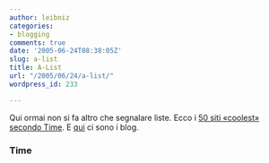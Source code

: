 ```yaml
---
author: leibniz
categories:
- blogging
comments: true
date: '2005-06-24T08:38:05Z'
slug: a-list
title: A-List
url: "/2005/06/24/a-list/"
wordpress_id: 233

---
```

Qui ormai non si fa altro che segnalare liste. Ecco i [50 siti «coolest» secondo Time](http://www.time.com/time/2005/websites/?promoid=rss_top). E [qui](http://www.time.com/time/business/article/0,8599,1072872,00.html#postsecret) ci sono i blog.  



### Time
